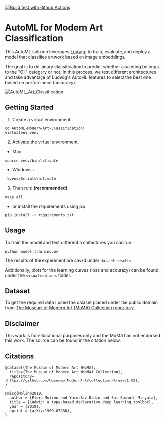 [![Build test with Github Actions](https://github.com/omartinez182/AutoML-Modern-Art-Classification/actions/workflows/main.yml/badge.svg)](https://github.com/omartinez182/AutoML-Modern-Art-Classification/actions/workflows/main.yml)

# AutoML for Modern Art Classification

This AutoML solution leverages [Ludwig](https://ludwig-ai.github.io/ludwig-docs/0.5/index.html),
to train, evaluate, and deploy a model that classifies artwork based on image embeddings.

The goal is to do binary classification to predict whether a painting belongs to the "Oil" category or not. In this process, we test different architectures and take advantage of Ludwig's AutoML features to select the best one based on performance (accuracy).

![AutoML_Art_Classification](https://user-images.githubusercontent.com/63601717/177655332-b7de4bb8-6889-4586-b07c-8246c99815c1.jpeg)


## Getting Started

1) Create a virtual environment.

```
cd AutoML-Modern-Art-Classification/
virtualenv venv
```

2) Activate the virtual environment.
  
- Mac:
```
source venv/bin/activate
```

- Windows :

```
.\venv\Scripts\activate
```

3) Then run: **(recommended)**

```
make all
```

- or install the requirements using pip.

```
pip install -r requirements.txt
```


## Usage

To train the model and test different architectures you can run:

```
python model_training.py
```

The results of the experiment are saved under ```data``` -> ```results```.

Additionally, plots for the learning curves (loss and accuracy) can be found under the ```visualizations``` folder.

## Dataset

To get the required data I used the dataset placed under the public domain from [The Museum of Modern Art (MoMA) Collection repository](https://github.com/MuseumofModernArt/collection/tree/v1.6).


## Disclaimer

This work is for educational purposes only and the MoMA has not endorsed this work. The source can be found in the citation below.


## Citations
```
@dataset{The Museum of Modern Art (MoMA),
  title={The Museum of Modern Art (MoMA) Collection},
  repository={https://github.com/MuseumofModernArt/collection/tree/v1.62},
}

@misc{Molino2019,
  author = {Piero Molino and Yaroslav Dudin and Sai Sumanth Miryala},
  title = {Ludwig: a type-based declarative deep learning toolbox},
  year = {2019},
  eprint = {arXiv:1909.07930},
}
```
